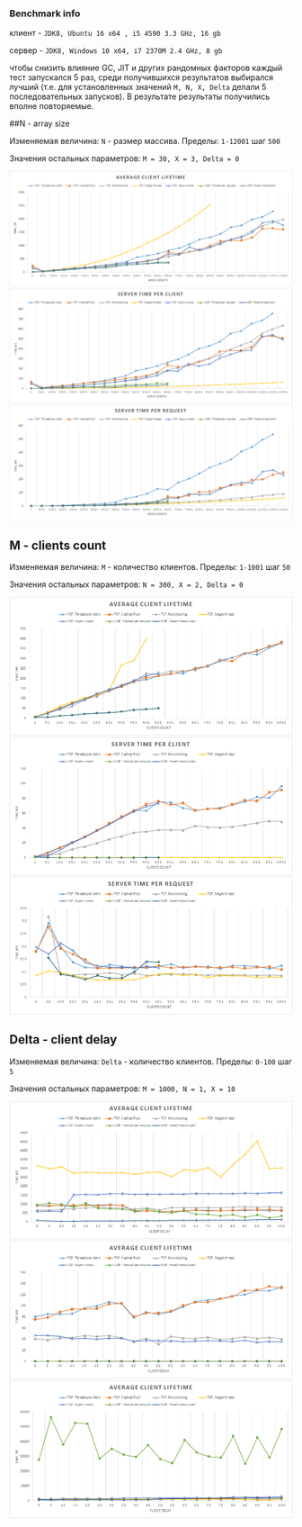 ### Benchmark info

клиент - `JDK8, Ubuntu 16 x64 , i5 4590 3.3 GHz, 16 gb` 

сервер - `JDK8, Windows 10 x64, i7 2370M 2.4 GHz, 8 gb`

чтобы снизить влияние GC, JIT и других рандомных факторов каждый тест запускался 5 раз, среди получившихся результатов 
выбирался лучший (т.е. для установленных значений `M, N, X, Delta` делали 5 последовательных запусков). В результате 
результаты получились вполне повторяемые.

##N - array size

Изменяемая величина: `N` - размер массива. Пределы: `1-12001` шаг `500`

Значения остальных параметров:
`M = 30, X = 3, Delta = 0`

![n-lifetime](https://raw.githubusercontent.com/Roenke/java-autumn/bench/server-benchmark/img/array-size/n-lifetime.png)
![n-server-client](https://raw.githubusercontent.com/Roenke/java-autumn/bench/server-benchmark/img/array-size/n-server-per-client.png)
![n-server-request](https://raw.githubusercontent.com/Roenke/java-autumn/bench/server-benchmark/img/array-size/n-server-per-request.png)


## M - clients count
Изменяемая величина: `M` - количество клиентов. Пределы: `1-1001` шаг `50`

Значения остальных параметров:
`N = 300, X = 2, Delta = 0`
 
 ![m-lifetime](https://raw.githubusercontent.com/Roenke/java-autumn/bench/server-benchmark/img/client-count/m-lifetime.png)
 ![m-server-client](https://raw.githubusercontent.com/Roenke/java-autumn/bench/server-benchmark/img/client-count/m-server-per-client.png)
 ![m-server-request](https://raw.githubusercontent.com/Roenke/java-autumn/bench/server-benchmark/img/client-count/m-server-per-request.png)

 
## Delta - client delay
Изменяемая величина: `Delta` - количество клиентов. Пределы: `0-100` шаг `5`

Значения остальных параметров:
`M = 1000, N = 1, X = 10`

![delta-lifetime](https://raw.githubusercontent.com/Roenke/java-autumn/bench/server-benchmark/img/client-delay/delta-lifetime.png)
![delta-server-client](https://raw.githubusercontent.com/Roenke/java-autumn/bench/server-benchmark/img/client-delay/delta-server-per-client.png)
![delta-server-request](https://raw.githubusercontent.com/Roenke/java-autumn/bench/server-benchmark/img/client-delay/delta-server-per-request.png)
